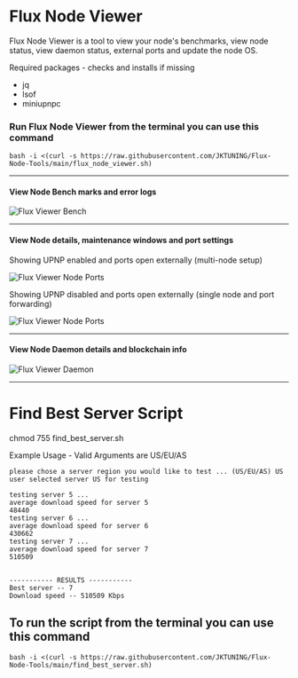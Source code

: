 # Flux Node Viewer

Flux Node Viewer is a tool to view your node's benchmarks, view node status, view daemon status, external ports and update the node OS.

Required packages - checks and installs if missing
- jq
- lsof
- miniupnpc

### Run Flux Node Viewer from the terminal you can use this command

```
bash -i <(curl -s https://raw.githubusercontent.com/JKTUNING/Flux-Node-Tools/main/flux_node_viewer.sh)
```
---
#### View Node Bench marks and error logs
![Flux Viewer Bench](https://user-images.githubusercontent.com/26805518/187343437-0a203bd0-5a34-4f27-a986-93aa4b4380bc.PNG)

---
#### View Node details, maintenance windows and port settings
Showing UPNP enabled and ports open externally (multi-node setup)

![Flux Viewer Node Ports](https://user-images.githubusercontent.com/26805518/189262741-f0bf489c-3476-4b7d-95f2-af72a044131a.PNG)

Showing UPNP disabled and ports open externally (single node and port forwarding)

![Flux Viewer Node Ports](https://user-images.githubusercontent.com/26805518/189269343-2efc0d58-5d6b-424a-b815-74e690b5e823.PNG)

---
#### View Node Daemon details and blockchain info
![Flux Viewer Daemon](https://user-images.githubusercontent.com/26805518/187343491-06e3c8b1-d0fc-4104-9398-38b90074a784.PNG)

---
# Find Best Server Script

chmod 755 find_best_server.sh

Example Usage - Valid Arguments are US/EU/AS

```
please chose a server region you would like to test ... (US/EU/AS) US
user selected server US for testing

testing server 5 ...
average download speed for server 5
48440
testing server 6 ...
average download speed for server 6
430662
testing server 7 ...
average download speed for server 7
510509


----------- RESULTS -----------
Best server -- 7
Download speed -- 510509 Kbps
```

## To run the script from the terminal you can use this command

```
bash -i <(curl -s https://raw.githubusercontent.com/JKTUNING/Flux-Node-Tools/main/find_best_server.sh)
```
